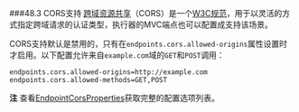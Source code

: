 ###48.3 CORS支持
[跨域资源共享](http://en.wikipedia.org/wiki/Cross-origin_resource_sharing)（CORS）是一个[W3C规范](http://www.w3.org/TR/cors/)，用于以灵活的方式指定跨域请求的认证类型，执行器的MVC端点也可以配置成支持该场景。

CORS支持默认是禁用的，只有在`endpoints.cors.allowed-origins`属性设置时才启用。以下配置允许来自`example.com`域的`GET`和`POST`调用：
```properties
endpoints.cors.allowed-origins=http://example.com
endpoints.cors.allowed-methods=GET,POST
```

**注** 查看[EndpointCorsProperties](https://github.com/spring-projects/spring-boot/tree/v2.0.0.M5/spring-boot-actuator/src/main/java/org/springframework/boot/actuate/autoconfigure/EndpointCorsProperties.java)获取完整的配置选项列表。
